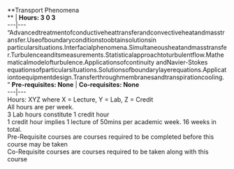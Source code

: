 **Transport Phenomena  
** | **Hours: 3 0 3**  
---|---  
“Advancedtreatmentofconductiveheattransferandconvectiveheatandmasstransfer.Useofboundaryconditionstoobtainsolutionsin particularsituations.Interfacialphenomena.Simultaneousheatandmasstransfer.Turbulenceanditsmeasurements.Statisticalapproachtoturbulentflow.Mathematicalmodelofturbulence.Applicationsofcontinuity andNavier-Stokes equationsofparticularsituations.Solutionsofboundarylayerequations.Applicationtoequipmentdesign.Transferthroughmembranesandtranspirationcooling.  
” 
**Pre-requisites: None** | **Co-requisites: None**  
---|---  
Hours: XYZ where X = Lecture, Y = Lab, Z = Credit  
All hours are per week.  
3 Lab hours constitute 1 credit hour  
1 credit hour implies 1 lecture of 50mins per academic week. 16 weeks in total.  
Pre-Requisite courses are courses required to be completed before this course may be taken  
Co-Requisite courses are courses required to be taken along with this course

